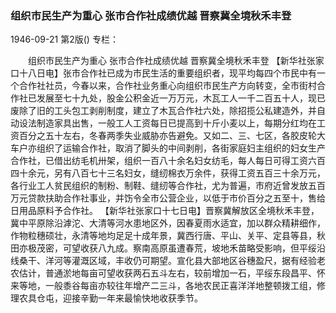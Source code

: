 ### 组织市民生产为重心  张市合作社成绩优越  晋察冀全境秋禾丰登

1946-09-21
第2版()
专栏：

　　组织市民生产为重心
    张市合作社成绩优越
    晋察冀全境秋禾丰登
    【新华社张家口十八日电】张市合作社已成为市民生活的重要组织者，现平均每四个市民中有一个合作社社员，今春以来，合作社业务重心向组织市民生产方向转变，全市街村合作社已发展至七十九处，股金公积金近一万万元，木瓦工人一千二百五十人，现已废除了旧的工头包工剥削制度，建立了木瓦合作社六处，除招揽公私建造外，并自动设法制造家具出售，一般工人工资每日已提高到十斤小麦以上，每期分红均在工资百分之五十左右，冬春两季失业威胁亦告避免。又如二、三、七区，各胶皮轮大车户亦组织了运输合作社，取消了脚头的中间剥削，各街家庭妇主组织的妇女生产合作社，已借出纺毛机卅架，组织一百八十余名妇女纺毛，每人每日可得工资六百四十余元，另有八百七十三名妇女，缝纫棉衣万余件，获得工资五百三十余万元，各行业工人贫民组织的制粉、制鞋、缝纫等合作社，尤为普遍，市府近曾发放五百万元贷款扶助合作社事业，并饬令全市公营企业，以低于市价百分之五至十，售给日用品原料予合作社。
    【新华社张家口十七日电】晋察冀解放区全境秋禾丰登，冀中平原除沿滹沱、大清等河水患地区外，因春夏雨水适宜，加以群众精耕细作，作物粒穗硕壮，永清等地均足足十成年景，冀西行唐、平山、关平、定县等县，秋田亦极茂密，可望收获八九成。察南高原虽遭春荒，坡地禾苗略受影响，但平绥沿线桑干、洋河等灌溉区域，丰收仍可期望。宣化县大部地区谷穗盈尺，据有经验老农估计，普通淤地每亩可望收获两石五斗左右，较前增加一石，平绥东段昌平、怀来等地，一般黍谷每亩亦较往年增产二三斗，各地农民正喜洋洋地整顿拨工组，修理农具仓屯，迎接辛勤一年来最愉快地收获季节。
